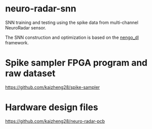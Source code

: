 # neuro-radar-snn
SNN training and testing using the spike data from multi-channel NeuroRadar sensor. 

The SNN construction and optimization is based on the [nengo_dl](https://www.nengo.ai/nengo-dl/) framework. 

# Spike sampler FPGA program and raw dataset
https://github.com/kaizheng28/spike-sampler

# Hardware design files
https://github.com/kaizheng28/neuro-radar-pcb
